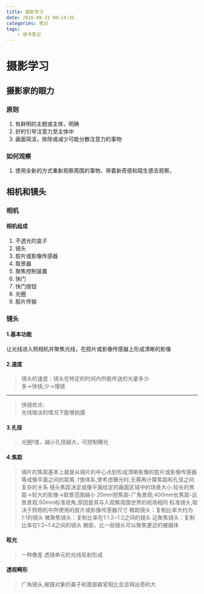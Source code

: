 ```yaml
---
title: 摄影学习
date: 2016-08-31 00:14:35
categories: 笔记
tags:
	- 读书笔记
---
```

# 摄影学习

## 摄影家的眼力
### 原则
1. 有鲜明的主题或主体，明确
2. 好的引导注意力至主体中
3. 画面简洁，排除或减少可能分散注意力的事物

### 如何观察
1. 使用全新的方式重新观察周围的事物，带着新奇感和陌生感去观察，

## 相机和镜头
### 相机
#### 相机组成
1. 不透光的盒子
2. 镜头
3. 胶片或影像传感器
4. 取景器
5. 聚焦控制装置
6. 快门
7. 快门按钮
8. 光圈
9. 胶片传输
### 镜头
#### 1.基本功能
让光线进入照相机并聚焦光线，在胶片或影像传感器上形成清晰的影像
#### 2.速度
> 镜头的速度：镜头在特定的时间内所能传送的光量多少.  
> 多->快镜;少->慢镜  

---
>快镜优点:  
>光线暗淡的情况下能够拍摄                                                 
#### 3.孔径
> 光圈f值，越小孔径越大，可控制曝光
#### 4.焦距
> 镜片的焦距基本上就是从镜片的中心点到形成清晰影像的胶片或影像传感器等成像平面之间的距离.
> f值体系,使考虑曝光时,无需再计算焦距和孔径之间复杂的关系
> 镜头焦距决定成像平面给定的画面区域中的场景大小.较长的焦距->较大的影像->取景范围越小
> 20mm短焦距-广角景观;400mm长焦距-远景景观;50mm标准视角,原因是其与人观察周围世界的视场相同
> 标准镜头,取决于照相机中所使用的胶片或影像传感器尺寸
> 微距镜头：复制比率大约为1:1的镜头
> 微聚焦镜头：复制比率在1:1.2~1:2之间的镜头
> 近聚焦镜头：复制比率在1:2~1:4之间的镜头
> 微距，比一般镜头可以聚焦更近的被摄体

#### 眩光
> 一种像差
> 透镜单元的光线反射形成

#### 透视畸形
> 广角镜头,被摄对象的鼻子和面部器官相比会显得出奇的大
> 
